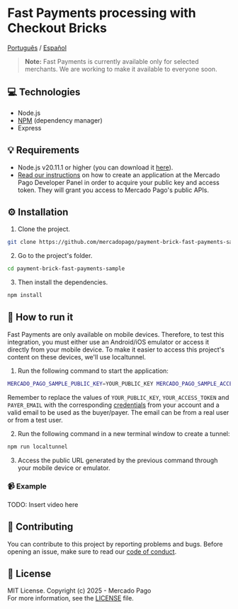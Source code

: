 # Fast Payments processing with Checkout Bricks

[Português](README.pt.md) / [Español](README.es.md)

> **Note:** Fast Payments is currently available only for selected merchants. We are working to make it available to everyone soon.

## :computer: Technologies

- Node.js
- [NPM](https://www.npmjs.com) (dependency manager)
- Express

## 💡 Requirements

- Node.js v20.11.1 or higher (you can download it [here](https://nodejs.org/)).
- [Read our instructions](https://www.mercadopago.com/developers/en/docs/getting-started) on how to create an application at the Mercado Pago Developer Panel in order to acquire your public key and access token. They will grant you access to Mercado Pago's public APIs.

## :gear: Installation

1. Clone the project.

```bash
git clone https://github.com/mercadopago/payment-brick-fast-payments-sample.git
```

2. Go to the project's folder.

```bash
cd payment-brick-fast-payments-sample
```

3. Then install the dependencies.

```bash
npm install
```

## 🌟 How to run it

Fast Payments are only available on mobile devices. Therefore, to test this integration, you must either use an Android/iOS emulator or access it directly from your mobile device. To make it easier to access this project's content on these devices, we'll use localtunnel.

1. Run the following command to start the application:

```bash
MERCADO_PAGO_SAMPLE_PUBLIC_KEY=YOUR_PUBLIC_KEY MERCADO_PAGO_SAMPLE_ACCESS_TOKEN=YOUR_ACCESS_TOKEN PAYER_EMAIL=YOUR_PAYER_EMAIL npm start
``` 

Remember to replace the values of `YOUR_PUBLIC_KEY`, `YOUR_ACCESS_TOKEN` and `PAYER_EMAIL` with the corresponding [credentials](https://www.mercadopago.com/developers/panel) from your account and a valid email to be used as the buyer/payer. The email can be from a real user or from a test user.

2. Run the following command in a new terminal window to create a tunnel:
```bash
npm run localtunnel
```

3. Access the public URL generated by the previous command through your mobile device or emulator.

### :video_camera: Example

TODO: Insert video here

## :handshake: Contributing

You can contribute to this project by reporting problems and bugs. Before opening an issue, make sure to read our [code of conduct](CODE_OF_CONDUCT.md).

## :bookmark: License

MIT License. Copyright (c) 2025 - Mercado Pago <br/>
For more information, see the [LICENSE](LICENSE) file.

